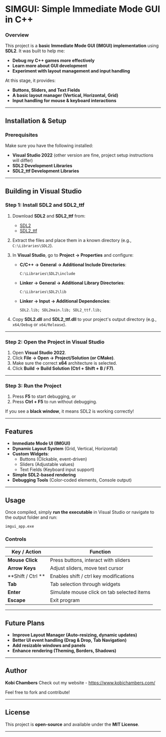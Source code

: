 # **SIMGUI: Simple Immediate Mode GUI in C++**
### **Overview**
This project is a **basic Immediate Mode GUI (IMGUI) implementation** using **SDL2**. It was built to help me:
- **Debug my C++ games more effectively**  
- **Learn more about GUI development**  
- **Experiment with layout management and input handling**  

At this stage, it provides:
- **Buttons, Sliders, and Text Fields**  
- **A basic layout manager (Vertical, Horizontal, Grid)**  
- **Input handling for mouse & keyboard interactions**  

---

## **Installation & Setup**
### **Prerequisites**
Make sure you have the following installed:
- **Visual Studio 2022** (other version are fine, project setup instructions will differ)  
- **SDL2 Development Libraries**  
- **SDL2_ttf Development Libraries**  

---

## **Building in Visual Studio**
### **Step 1: Install SDL2 and SDL2_ttf**
1. Download **SDL2** and **SDL2_ttf** from:  
   - [SDL2](https://github.com/libsdl-org/SDL/releases)  
   - [SDL2_ttf](https://github.com/libsdl-org/SDL_ttf/releases)  

2. Extract the files and place them in a known directory (e.g., `C:\Libraries\SDL2`).

3. In **Visual Studio**, go to **Project -> Properties** and configure:
   - **C/C++ -> General -> Additional Include Directories**:
     ```
     C:\Libraries\SDL2\include
     ```
   - **Linker -> General -> Additional Library Directories**:
     ```
     C:\Libraries\SDL2\lib
     ```
   - **Linker -> Input -> Additional Dependencies**:
     ```
     SDL2.lib; SDL2main.lib; SDL2_ttf.lib;
     ```

4. Copy **SDL2.dll** and **SDL2_ttf.dll** to your project's output directory (e.g., `x64/Debug` or `x64/Release`).

---

### **Step 2: Open the Project in Visual Studio**
1. Open **Visual Studio 2022**.
2. Click **File -> Open -> Project/Solution (or CMake)**.
3. Make sure the correct **x64** architecture is selected.
4. Click **Build -> Build Solution (Ctrl + Shift + B / F7)**.

---

### **Step 3: Run the Project**
1. Press **F5** to start debugging, or
2. Press **Ctrl + F5** to run without debugging.

If you see a **black window**, it means SDL2 is working correctly!

---

## **Features**
- **Immediate Mode UI (IMGUI)**
- **Dynamic Layout System** (Grid, Vertical, Horizontal)
- **Custom Widgets**:
  - Buttons (Clickable, event-driven)
  - Sliders (Adjustable values)
  - Text Fields (Keyboard input support)
- **Simple SDL2-based rendering**
- **Debugging Tools** (Color-coded elements, Console output)

---

## **Usage**
Once compiled, simply **run the executable** in Visual Studio or navigate to the output folder and run:
```sh
imgui_app.exe
```

### **Controls**
| Key / Action | Function |
|-------------|----------|
| **Mouse Click** | Press buttons, interact with sliders |
| **Arrow Keys** | Adjust sliders, move text cursor |
| **Shift / Ctrl ** | Enables shift / ctrl key modifications |
| **Tab** | Tab selection through widgets |
| **Enter** | Simulate mouse click on tab selected items |
| **Escape** | Exit program |

---

## **Future Plans**
- **Improve Layout Manager (Auto-resizing, dynamic updates)**
- **Better UI event handling (Drag & Drop, Tab Navigation)**
- **Add resizable windows and panels**
- **Enhance rendering (Theming, Borders, Shadows)**

---

## **Author**
**Kobi Chambers**
Check out my website - https://www.kobichambers.com/

Feel free to fork and contribute!

---

## **License**
This project is **open-source** and available under the **MIT License**.

---
